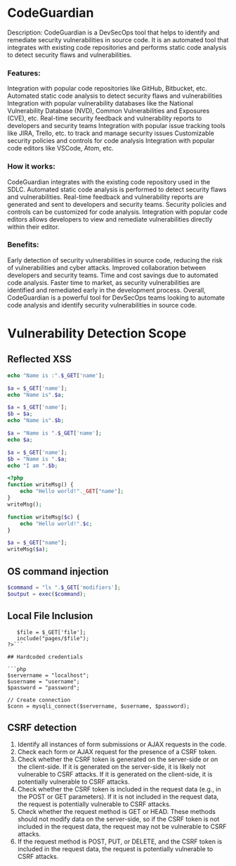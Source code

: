 # CodeGuardian

Description: CodeGuardian is a DevSecOps tool that helps to identify and remediate security vulnerabilities in source code. It is an automated tool that integrates with existing code repositories and performs static code analysis to detect security flaws and vulnerabilities.

### Features:

Integration with popular code repositories like GitHub, Bitbucket, etc.
Automated static code analysis to detect security flaws and vulnerabilities
Integration with popular vulnerability databases like the National Vulnerability Database (NVD), Common Vulnerabilities and Exposures (CVE), etc.
Real-time security feedback and vulnerability reports to developers and security teams
Integration with popular issue tracking tools like JIRA, Trello, etc. to track and manage security issues
Customizable security policies and controls for code analysis
Integration with popular code editors like VSCode, Atom, etc.

### How it works:

CodeGuardian integrates with the existing code repository used in the SDLC.
Automated static code analysis is performed to detect security flaws and vulnerabilities.
Real-time feedback and vulnerability reports are generated and sent to developers and security teams.
Security policies and controls can be customized for code analysis.
Integration with popular code editors allows developers to view and remediate vulnerabilities directly within their editor.

### Benefits:

Early detection of security vulnerabilities in source code, reducing the risk of vulnerabilities and cyber attacks.
Improved collaboration between developers and security teams.
Time and cost savings due to automated code analysis.
Faster time to market, as security vulnerabilities are identified and remediated early in the development process.
Overall, CodeGuardian is a powerful tool for DevSecOps teams looking to automate code analysis and identify security vulnerabilities in source code.

# Vulnerability Detection Scope

## Reflected XSS

```php
echo "Name is :".$_GET['name'];
```

```php
$a = $_GET['name'];
echo "Name is".$a;
```

```php
$a = $_GET['name'];
$b = $a;
echo "Name is".$b;
```

```php
$a = "Name is ".$_GET['name'];
echo $a;
```

```php
$a = $_GET['name'];
$b = "Name is ".$a;
echo "I am ".$b;
```

```php
<?php
function writeMsg() {
    echo "Hello world!"._GET["name"];
}
writeMsg();
```

```php
function writeMsg($c) {
    echo "Hello world!".$c;
}

$a = $_GET["name"];
writeMsg($a);
```

## OS command injection

```php
$command = "ls ".$_GET['modifiers'];
$output = exec($command);
```

## Local File Inclusion

```<?php
   $file = $_GET['file'];
   include("pages/$file");
?>```

## Hardcoded credentials

```php
$servername = "localhost";
$username = "username";
$password = "password";

// Create connection
$conn = mysqli_connect($servername, $username, $password);
```

## CSRF detection

1. Identify all instances of form submissions or AJAX requests in the code.
2. Check each form or AJAX request for the presence of a CSRF token.
3. Check whether the CSRF token is generated on the server-side or on the client-side. If it is generated on the server-side, it is likely not vulnerable to CSRF attacks. If it is generated on the client-side, it is potentially vulnerable to CSRF attacks.
4. Check whether the CSRF token is included in the request data (e.g., in the POST or GET parameters). If it is not included in the request data, the request is potentially vulnerable to CSRF attacks.
5. Check whether the request method is GET or HEAD. These methods should not modify data on the server-side, so if the CSRF token is not included in the request data, the request may not be vulnerable to CSRF attacks.
6. If the request method is POST, PUT, or DELETE, and the CSRF token is included in the request data, the request is potentially vulnerable to CSRF attacks.
